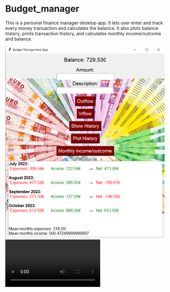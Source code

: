 # Budget_manager

This is a personal finance manager desktop app. 
It lets user enter and track every money transaction and calculates the balance. 
It also plots balance history, prints transaction history, and calculates monthly income/outcome and balance.

![Alt Text](https://github.com/sotosbarl/Budget_manager/blob/main/main.png)
![Alt Text](https://github.com/sotosbarl/Budget_manager/blob/main/Budget%20Management%20App%202023-10-23%2018-13-41.mp4)


